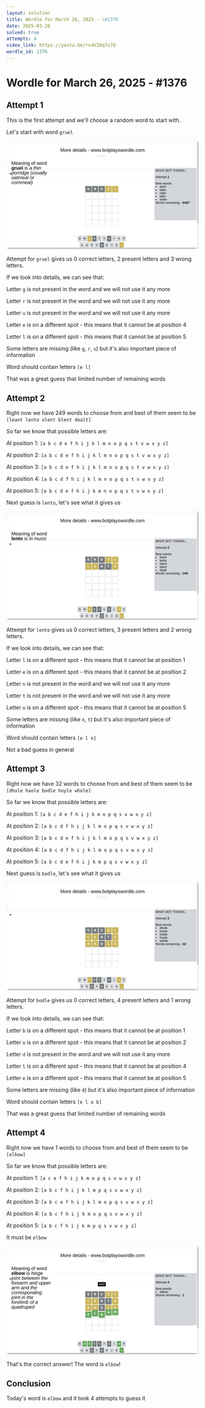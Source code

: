 ```yaml
---
layout: solution
title: Wordle for March 26, 2025 - \#1376
date: 2025-03-26
solved: true
attempts: 4
video_link: https://youtu.be/rn4V20q7s7Q
wordle_id: 1376
---
```


# Wordle for March 26, 2025 - \#1376

## Attempt 1

This is the first attempt and we'll choose a random word to start with.

Let's start with word `gruel`

![Attempt 1](2025-03-26/attempt-1.png)

Attempt for `gruel` gives us 0 correct letters, 2 present letters and 3 wrong letters.

If we look into details, we can see that:

Letter `g` is not present in the word and we will not use it any more

Letter `r` is not present in the word and we will not use it any more

Letter `u` is not present in the word and we will not use it any more

Letter `e` is on a different spot - this means that it cannot be at position 4

Letter `l` is on a different spot - this means that it cannot be at position 5

Some letters are missing (like `g`, `r`, `u`) but it's also important piece of information

Word should contain letters `[e l]`

That was a great guess that limited number of remaining words



## Attempt 2

Right now we have 249 words to choose from and best of them seem to be `[leant lento olent blent dealt]`

So far we know that possible letters are:

At position 1: `[a b c d e f h i j k l m n o p q s t v w x y z]`

At position 2: `[a b c d e f h i j k l m n o p q s t v w x y z]`

At position 3: `[a b c d e f h i j k l m n o p q s t v w x y z]`

At position 4: `[a b c d f h i j k l m n o p q s t v w x y z]`

At position 5: `[a b c d e f h i j k m n o p q s t v w x y z]`

Next guess is `lento`, let's see what it gives us

![Attempt 2](2025-03-26/attempt-2.png)

Attempt for `lento` gives us 0 correct letters, 3 present letters and 2 wrong letters.

If we look into details, we can see that:

Letter `l` is on a different spot - this means that it cannot be at position 1

Letter `e` is on a different spot - this means that it cannot be at position 2

Letter `n` is not present in the word and we will not use it any more

Letter `t` is not present in the word and we will not use it any more

Letter `o` is on a different spot - this means that it cannot be at position 5

Some letters are missing (like `n`, `t`) but it's also important piece of information

Word should contain letters `[e l o]`

Not a bad guess in general



## Attempt 3

Right now we have 32 words to choose from and best of them seem to be `[dhole haole bodle hoyle whole]`

So far we know that possible letters are:

At position 1: `[a b c d e f h i j k m o p q s v w x y z]`

At position 2: `[a b c d f h i j k l m o p q s v w x y z]`

At position 3: `[a b c d e f h i j k l m o p q s v w x y z]`

At position 4: `[a b c d f h i j k l m o p q s v w x y z]`

At position 5: `[a b c d e f h i j k m p q s v w x y z]`

Next guess is `bodle`, let's see what it gives us

![Attempt 3](2025-03-26/attempt-3.png)

Attempt for `bodle` gives us 0 correct letters, 4 present letters and 1 wrong letters.

If we look into details, we can see that:

Letter `b` is on a different spot - this means that it cannot be at position 1

Letter `o` is on a different spot - this means that it cannot be at position 2

Letter `d` is not present in the word and we will not use it any more

Letter `l` is on a different spot - this means that it cannot be at position 4

Letter `e` is on a different spot - this means that it cannot be at position 5

Some letters are missing (like `d`) but it's also important piece of information

Word should contain letters `[e l o b]`

That was a great guess that limited number of remaining words



## Attempt 4

Right now we have 1 words to choose from and best of them seem to be `[elbow]`

So far we know that possible letters are:

At position 1: `[a c e f h i j k m o p q s v w x y z]`

At position 2: `[a b c f h i j k l m p q s v w x y z]`

At position 3: `[a b c e f h i j k l m o p q s v w x y z]`

At position 4: `[a b c f h i j k m o p q s v w x y z]`

At position 5: `[a b c f h i j k m p q s v w x y z]`

It must be `elbow`

![Attempt 4](2025-03-26/attempt-4.png)

That's the correct answer! The word is `elbow`!

## Conclusion

Today's word is `elbow` and it took 4 attempts to guess it

